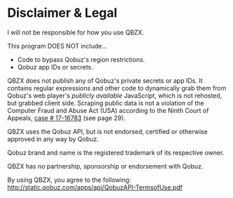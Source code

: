# Disclaimer & Legal
I will not be responsible for how you use QBZX. 

This program DOES NOT include...
- Code to bypass Qobuz's region restrictions.
- Qobuz app IDs or secrets.

QBZX does not publish any of Qobuz's private secrets or app IDs. It contains regular expressions and other code to dynamically grab them from Qobuz's web player's *publicly available*  JavaScript, which is not rehosted, but grabbed client side. Scraping public data is not a violation of the Computer Fraud and Abuse Act (USA) according to the Ninth Court of Appeals, [case # 17-16783](http://cdn.ca9.uscourts.gov/datastore/opinions/2019/09/09/17-16783.pdf) (see page 29). 

QBZX uses the Qobuz API, but is not endorsed, certified or otherwise approved in any way by Qobuz.

Qobuz brand and name is the registered trademark of its respective owner.

QBZX has no partnership, sponsorship or endorsement with Qobuz.

By using QBZX, you agree to the following: http://static.qobuz.com/apps/api/QobuzAPI-TermsofUse.pdf